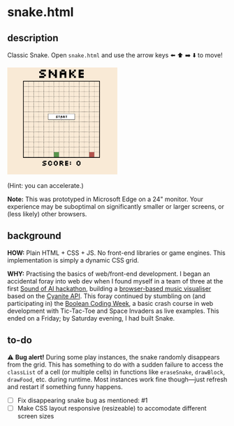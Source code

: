 # snake.html

## description

Classic Snake. Open `snake.html` and use the arrow keys :arrow_left: :arrow_up: :arrow_right: :arrow_down: to move!

<img src='./demo.gif' width=50% height=50% alt='Demo of snake.html'>

(Hint: you can accelerate.)

**Note:** This was prototyped in Microsoft Edge on a 24" monitor. Your experience may be suboptimal on significantly smaller or larger screens, or (less likely) other browsers.

## background

**HOW:** Plain HTML + CSS + JS. No front-end libraries or game engines. This implementation is simply a dynamic CSS grid.

**WHY:** Practising the basics of web/front-end development. I began an accidental foray into web dev when I found myself in a team of three at the first [Sound of AI hackathon](https://musikalkemist.github.io/thesoundofaihackathon/), building a [browser-based music visualiser](https://github.com/ryanlin/soai) based on the [Cyanite API](https://api-docs.cyanite.ai/). This foray continued by stumbling on (and participating in) the [Boolean Coding Week](https://www.youtube.com/watch?v=zvpwhlvVdwE&list=PLyZlgnMIXPSN-bYZ-TXeazb-jaY6XWfJk), a basic crash course in web development with Tic-Tac-Toe and Space Invaders as live examples. This ended on a Friday; by Saturday evening, I had built Snake.

## to-do

:warning: **Bug alert!** During some play instances, the snake randomly disappears from the grid. This has something to do with a sudden failure to access the `classList` of a cell (or multiple cells) in functions like `eraseSnake`, `drawBlock`, `drawFood`, etc. during runtime. Most instances work fine though—just refresh and restart if something funny happens.

- [ ] Fix disappearing snake bug as mentioned: #1
- [ ] Make CSS layout responsive (resizeable) to accomodate different screen sizes
